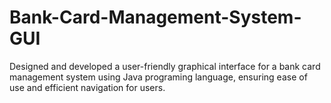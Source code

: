 # Bank-Card-Management-System-GUI
Designed and developed a user-friendly graphical interface for a bank card management system using Java programing language, ensuring ease of use and efficient navigation for users.
